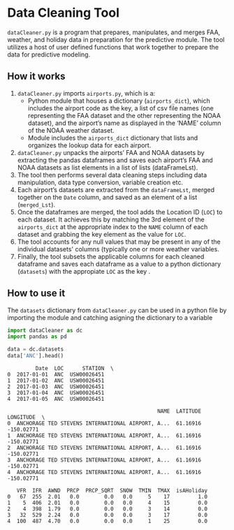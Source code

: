 # Data Cleaning Tool

`dataCleaner.py` is a program that prepares, manipulates, and merges FAA, weather, and holiday data in preparation for the predictive module. 
The tool utilizes a host of user defined functions that work together to prepare the data for predictive modeling. 

## How it works
1.	`dataCleaner.py` imports `airports.py`, which is a:
    - Python module that houses a dictionary (`airports_dict`), which includes the airport code as the key, a list of csv file names
      (one representing the FAA dataset and the other representing the NOAA dataset), and the airport’s name as displayed in the ‘NAME’ column
      of the NOAA weather dataset. 
    - Module includes the `airports_dict` dictionary that lists and organizes the lookup data for each airport.
2.	`dataCleaner.py` unpacks the airports’ FAA and NOAA datasets by extracting the pandas dataframes and saves each airport’s FAA and NOAA
    datasets as list elements in a list of lists (dataFrameLst). 
3.	The tool then performs several data cleaning steps including data manipulation, data type conversion, variable creation etc. 
4.	Each airport’s datasets are extracted from the `dataFrameLst`, merged together on the `Date` column, and saved as an element of a list (`merged_Lst`). 
5.	Once the dataframes are merged, the tool adds the Location ID (`LOC`) to each dataset. It achieves this by matching the 3rd element of the
    `airports_dict` at the appropriate index to the `NAME` column of each dataset and grabbing the key element as the value for `LOC`.
6.  The tool accounts for any null values that may be present in any of the individual datasets' columns (typically one or more weather variables.
7.	Finally, the tool subsets the applicable columns for each cleaned dataframe and saves each dataframe as a value to a
    python dictionary (`datasets`) with the appropiate `LOC` as the key .


## How to use it
The `datasets` dictionary from `dataCleaner.py` can be used in a python file by importing the module and catching asigning the dictionary to a variable

```python
import dataCleaner as dc
import pandas as pd

data = dc.datasets
data['ANC'].head()
```
```
         Date  LOC      STATION  \
0  2017-01-01  ANC  USW00026451   
1  2017-01-02  ANC  USW00026451   
2  2017-01-03  ANC  USW00026451   
3  2017-01-04  ANC  USW00026451   
4  2017-01-05  ANC  USW00026451   

                                                NAME  LATITUDE  LONGITUDE  \
0  ANCHORAGE TED STEVENS INTERNATIONAL AIRPORT, A...  61.16916 -150.02771   
1  ANCHORAGE TED STEVENS INTERNATIONAL AIRPORT, A...  61.16916 -150.02771   
2  ANCHORAGE TED STEVENS INTERNATIONAL AIRPORT, A...  61.16916 -150.02771   
3  ANCHORAGE TED STEVENS INTERNATIONAL AIRPORT, A...  61.16916 -150.02771   
4  ANCHORAGE TED STEVENS INTERNATIONAL AIRPORT, A...  61.16916 -150.02771   

   VFR  IFR  AWND  PRCP  PRCP_SQRT  SNOW  TMIN  TMAX  isAHoliday  
0   67  255  2.01   0.0        0.0   0.0     5    17         1.0  
1    5  406  2.01   0.0        0.0   0.0     4    15         0.0  
2    4  398  1.79   0.0        0.0   0.0     3    14         0.0  
3   32  529  2.24   0.0        0.0   0.0     3    17         0.0  
4  100  487  4.70   0.0        0.0   0.0     1    25         0.0  
```

